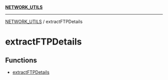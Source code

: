 [**NETWORK_UTILS**](../README.md)

***

[NETWORK_UTILS](../README.md) / extractFTPDetails

# extractFTPDetails

## Functions

- [extractFTPDetails](functions/extractFTPDetails.md)
